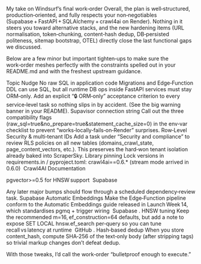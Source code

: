 My take on Windsurf’s final work‑order
Overall, the plan is well‑structured, production‑oriented, and fully respects your non‑negotiables (Supabase + FastAPI + SQLAlchemy + crawl4ai on Render). Nothing in it steers you toward alternative stacks, and the new hardening items (URL normalisation, token‑chunking, content‑hash dedup, DB‑persisted politeness, sitemap bootstrap, OTEL) directly close the last functional gaps we discussed.

Below are a few minor but important tighten‑ups to make sure the work‑order meshes perfectly with the constraints spelled out in your README.md and with the freshest upstream guidance.

Topic	Nudge
No raw SQL in application code	Migrations and Edge‑Function DDL can use SQL, but all runtime DB ops inside FastAPI services must stay ORM‑only. Add an explicit “🔒 ORM‑only” acceptance criterion to every service‑level task so nothing slips in by accident. (See the big warning banner in your README).
Supavisor connection string	Call out the three compatibility flags (raw_sql=true&no_prepare=true&statement_cache_size=0) in the env‑var checklist to prevent “works‑locally‑fails‑on‑Render” surprises.
Row‑Level Security & multi‑tenant IDs	Add a task under “Security and compliance” to review RLS policies on all new tables (domains_crawl_state, page_content_vectors, etc.). This preserves the hard‑won tenant isolation already baked into ScraperSky.
Library pinning	Lock versions in requirements.in / pyproject.toml:
crawl4ai==0.6.* (stream mode arrived in 0.6.0) 
Crawl4AI Documentation

pgvector>=0.5 for HNSW support 
Supabase

Any later major bumps should flow through a scheduled dependency‑review task.
Supabase Automatic Embeddings	Make the Edge‑Function pipeline conform to the Automatic Embeddings guide released in Launch Week 14, which standardises pgmq + trigger wiring 
Supabase
.
HNSW tuning	Keep the recommended m=16, ef_construction=64 defaults, but add a note to expose SET LOCAL hnsw.ef_search per‑query so you can tune recall vs latency at runtime 
GitHub
.
Hash‑based dedup	When you store content_hash, compute SHA‑256 of the text‑only body (after stripping tags) so trivial markup changes don’t defeat dedup.

With those tweaks, I’d call the work‑order “bulletproof enough to execute.”
